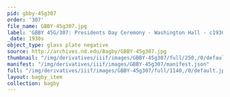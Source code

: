 ```yaml
---
pid: gbby-45g307
order: '307'
file_name: GBBY-45g307.jpg
label: 'GBBY 45G/307: Presidents Day Ceremony - Washington Hall - c1930s'
_date: 1930s
object_type: glass plate negative
source: http://archives.nd.edu/Bagby/GBBY-45g307.jpg
thumbnail: "/img/derivatives/iiif/images/GBBY-45g307/full/250,/0/default.jpg"
manifest: "/img/derivatives/iiif/images/GBBY-45g307/manifest.json"
full: "/img/derivatives/iiif/images/GBBY-45g307/full/1140,/0/default.jpg"
layout: bagby_item
collection: bagby
---
```

